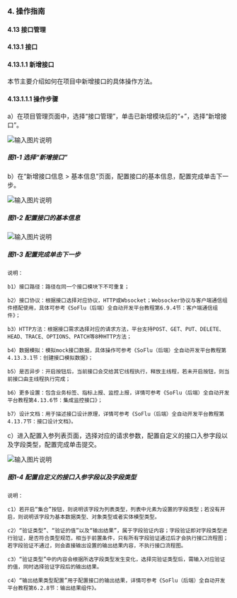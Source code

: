 ### 4. 操作指南

#### 4.13 接口管理

#### 4.13.1 接口

#### 4.13.1.1 新增接口

本节主要介绍如何在项目中新增接口的具体操作方法。

#### 4.13.1.1.1 操作步骤

a）在项目管理页面中，选择“接口管理”，单击已新增模块后的“+”，选择“新增接口”。

![输入图片说明](../../../../../images/SoFlu%EF%BC%88%E5%90%8E%E7%AB%AF%EF%BC%89%E5%BC%80%E5%8F%91%E5%B9%B3%E5%8F%B0/1.%20%E6%9C%80%E6%96%B0%E7%89%88%E6%9C%AC%20-%20%E6%9B%B4%E6%96%B0%E6%97%A5%E6%9C%9F%20-%202022.10.08/4.%20%E6%93%8D%E4%BD%9C%E6%8C%87%E5%8D%97/13.%20%E6%8E%A5%E5%8F%A3%E7%AE%A1%E7%90%86/1.%20%E6%8E%A5%E5%8F%A3/image.png)

##### 图1-1 选择“新增接口”

b）在“新增接口信息 > 基本信息”页面，配置接口的基本信息，配置完成单击下一步。

![输入图片说明](../../../../../images/SoFlu%EF%BC%88%E5%90%8E%E7%AB%AF%EF%BC%89%E5%BC%80%E5%8F%91%E5%B9%B3%E5%8F%B0/1.%20%E6%9C%80%E6%96%B0%E7%89%88%E6%9C%AC%20-%20%E6%9B%B4%E6%96%B0%E6%97%A5%E6%9C%9F%20-%202022.10.08/4.%20%E6%93%8D%E4%BD%9C%E6%8C%87%E5%8D%97/13.%20%E6%8E%A5%E5%8F%A3%E7%AE%A1%E7%90%86/1.%20%E6%8E%A5%E5%8F%A3/1-2.png)

##### 图1-2 配置接口的基本信息

![输入图片说明](../../../../../images/SoFlu%EF%BC%88%E5%90%8E%E7%AB%AF%EF%BC%89%E5%BC%80%E5%8F%91%E5%B9%B3%E5%8F%B0/1.%20%E6%9C%80%E6%96%B0%E7%89%88%E6%9C%AC%20-%20%E6%9B%B4%E6%96%B0%E6%97%A5%E6%9C%9F%20-%202022.10.08/4.%20%E6%93%8D%E4%BD%9C%E6%8C%87%E5%8D%97/13.%20%E6%8E%A5%E5%8F%A3%E7%AE%A1%E7%90%86/1.%20%E6%8E%A5%E5%8F%A3/1-3.png)

##### 图1-3 配置完成单击下一步

```
说明：

b1）接口路径：路径在同一个接口模块下不可重复；

b2）接口协议：根据接口选择对应协议，HTTP或Wbsocket；Websocker协议与客户端通信组件搭配使用，具体可参考《SoFlu（后端）全自动开发平台教程第6.9.4节：客户端通信组件》；

b3）HTTP方法：根据接口需求选择对应的请求方法，平台支持POST、GET、PUT、DELETE、HEAD、TRACE、OPTIONS、PATCH等8种HTTP方法；

b4）数据模拟：模拟mock接口数据，具体操作可参考《SoFlu（后端）全自动开发平台教程第4.13.3.1节：创建接口模拟数据》；

b5）是否异步：开启按钮后，当前接口会交给其它线程执行，释放主线程，若未开启按钮，则当前接口由主线程执行完成；

b6）更多设置：包含业务标签、指标上报、监控上报，详情可参考《SoFlu（后端）全自动开发平台教程第4.13.6节：集成监控接口》；

b7）设计文档：用于描述接口设计原理，详情可参考《SoFlu（后端）全自动开发平台教程第4.13.7节：接口设计文档》。
```

c）进入配置入参列表页面，选择对应的请求参数，配置自定义的接口入参字段以及字段类型，配置完成单击提交。

![输入图片说明](../../../../../images/SoFlu%EF%BC%88%E5%90%8E%E7%AB%AF%EF%BC%89%E5%BC%80%E5%8F%91%E5%B9%B3%E5%8F%B0/1.%20%E6%9C%80%E6%96%B0%E7%89%88%E6%9C%AC%20-%20%E6%9B%B4%E6%96%B0%E6%97%A5%E6%9C%9F%20-%202022.10.08/4.%20%E6%93%8D%E4%BD%9C%E6%8C%87%E5%8D%97/13.%20%E6%8E%A5%E5%8F%A3%E7%AE%A1%E7%90%86/1.%20%E6%8E%A5%E5%8F%A3/1-4.png)

##### 图1-4 配置自定义的接口入参字段以及字段类型

```
说明：

c1）若开启“集合”按钮，则说明该字段为列表类型，列表中元素为设置的字段类型；若没有开启，则说明该字段为基本数据类型、对象类型或者实体模型类型。

c2）“验证类型”、“验证的值”以及“输出结果”，属于字段验证内容；字段验证即对字段类型进行验证，是否符合类型规范，相当于前置条件，只有所有字段验证通过后才会执行接口流程图；若字段验证不通过，则会直接输出设置的输出结果内容，不执行接口流程图。

c3）“验证类型”中的内容会根据所选字段类型发生变化，选择完验证类型后，需输入对应验证的值，同时选择验证字段后的输出结果。

c4）“输出结果类型配置”用于配置接口的输出结果，详情可参考《SoFlu（后端）全自动开发平台教程第6.2.8节：输出结果组件》。
```
